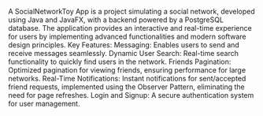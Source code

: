 A SocialNetworkToy App is a project simulating a social network, developed using Java and JavaFX, with a backend powered by a PostgreSQL database. The application provides an interactive and real-time experience for users by implementing advanced functionalities and modern software design principles.
Key Features:
Messaging: Enables users to send and receive messages seamlessly.
Dynamic User Search: Real-time search functionality to quickly find users in the network.
Friends Pagination: Optimized pagination for viewing friends, ensuring performance for large networks.
Real-Time Notifications: Instant notifications for sent/accepted friend requests, implemented using the Observer Pattern, eliminating the need for page refreshes.
Login and Signup: A secure authentication system for user management.
